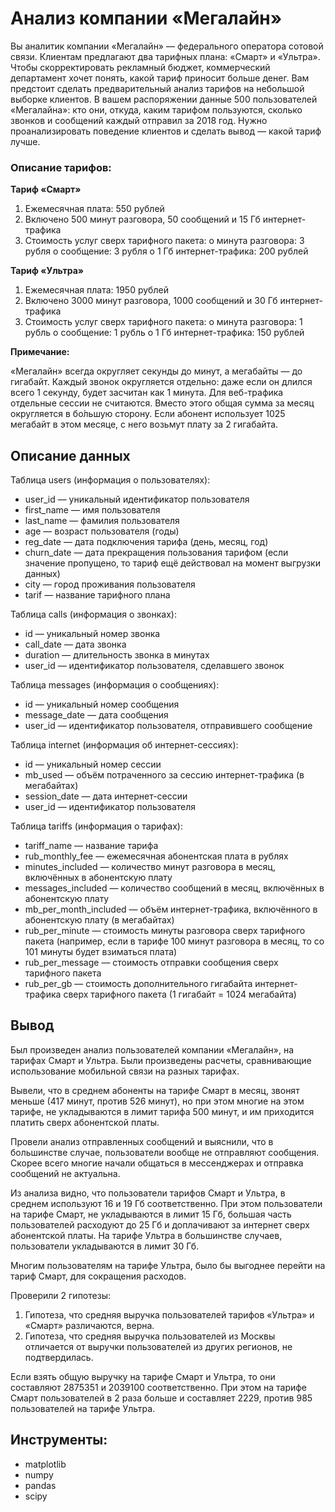 # Анализ компании «Мегалайн»

Вы аналитик компании «Мегалайн» — федерального оператора сотовой связи. Клиентам предлагают два тарифных плана: «Смарт» и «Ультра». Чтобы скорректировать рекламный бюджет, коммерческий департамент хочет понять, какой тариф приносит больше денег.
Вам предстоит сделать предварительный анализ тарифов на небольшой выборке клиентов. В вашем распоряжении данные 500 пользователей «Мегалайна»: кто они, откуда, каким тарифом пользуются, сколько звонков и сообщений каждый отправил за 2018 год. Нужно проанализировать поведение клиентов и сделать вывод — какой тариф лучше.

### Описание тарифов:

**Тариф «Смарт»**
1.	Ежемесячная плата: 550 рублей
2.	Включено 500 минут разговора, 50 сообщений и 15 Гб интернет-трафика
3.	Стоимость услуг сверх тарифного пакета:
o	минута разговора: 3 рубля
o	сообщение: 3 рубля
o	1 Гб интернет-трафика: 200 рублей

**Тариф «Ультра»**
1.	Ежемесячная плата: 1950 рублей
2.	Включено 3000 минут разговора, 1000 сообщений и 30 Гб интернет-трафика
3.	Стоимость услуг сверх тарифного пакета:
o	минута разговора: 1 рубль
o	сообщение: 1 рубль
o	1 Гб интернет-трафика: 150 рублей

**Примечание:**

«Мегалайн» всегда округляет секунды до минут, а мегабайты — до гигабайт. Каждый звонок округляется отдельно: даже если он длился всего 1 секунду, будет засчитан как 1 минута.
Для веб-трафика отдельные сессии не считаются. Вместо этого общая сумма за месяц округляется в бо́льшую сторону. Если абонент использует 1025 мегабайт в этом месяце, с него возьмут плату за 2 гигабайта.

## Описание данных

Таблица users (информация о пользователях):
* user_id — уникальный идентификатор пользователя
* first_name — имя пользователя
* last_name — фамилия пользователя
* age — возраст пользователя (годы)
* reg_date — дата подключения тарифа (день, месяц, год)
* churn_date — дата прекращения пользования тарифом (если значение пропущено, то тариф ещё действовал на момент выгрузки данных)
* city — город проживания пользователя
* tarif — название тарифного плана

Таблица calls (информация о звонках):
* id — уникальный номер звонка
* call_date — дата звонка
* duration — длительность звонка в минутах
* user_id — идентификатор пользователя, сделавшего звонок

Таблица messages (информация о сообщениях):
* id — уникальный номер сообщения
* message_date — дата сообщения
* user_id — идентификатор пользователя, отправившего сообщение

Таблица internet (информация об интернет-сессиях):
* id — уникальный номер сессии
* mb_used — объём потраченного за сессию интернет-трафика (в мегабайтах)
* session_date — дата интернет-сессии
* user_id — идентификатор пользователя

Таблица tariffs (информация о тарифах):
* tariff_name — название тарифа
* rub_monthly_fee — ежемесячная абонентская плата в рублях
* minutes_included — количество минут разговора в месяц, включённых в абонентскую плату
* messages_included — количество сообщений в месяц, включённых в абонентскую плату
* mb_per_month_included — объём интернет-трафика, включённого в абонентскую плату (в мегабайтах)
* rub_per_minute — стоимость минуты разговора сверх тарифного пакета (например, если в тарифе 100 минут разговора в месяц, то со 101 минуты будет взиматься плата)
* rub_per_message — стоимость отправки сообщения сверх тарифного пакета
* rub_per_gb — стоимость дополнительного гигабайта интернет-трафика сверх тарифного пакета (1 гигабайт = 1024 мегабайта)

## Bывод

Был произведен анализ пользователей компании «Мегалайн», на тарифах Смарт и Ультра. Были произведены расчеты, сравнивающие использование мобильной связи на разных тарифах. 

Вывели, что в среднем абоненты на тарифе Смарт в месяц, звонят меньше (417 минут, против 526 минут), но при этом многие на этом тарифе, не укладываются в лимит тарифа 500 минут, и им приходится платить сверх абонентской платы. 

Провели анализ отправленных сообщений и выяснили, что в большинстве случае, пользователи вообще не отправляют сообщения. Скорее всего многие начали общаться в мессенджерах и отправка сообщений не актуальна. 

Из анализа видно, что пользователи тарифов Смарт и Ультра, в среднем используют 16 и 19 Гб соответственно. При этом пользователи на тарифе Смарт, не укладываются в лимит 15 Гб, большая часть пользователей расходуют до 25 Гб и доплачивают за интернет сверх абонентской платы. На тарифе Ультра в большинстве случаев, пользователи укладываются в лимит 30 Гб.

Многим пользователям на тарифе Ультра, было бы выгоднее перейти на тариф Смарт, для сокращения расходов.

Проверили 2 гипотезы: 
1.	Гипотеза, что средняя выручка пользователей тарифов «Ультра» и «Смарт» различаются, верна. 
2.	Гипотеза, что средняя выручка пользователей из Москвы отличается от выручки пользователей из других регионов, не подтвердилась. 

Если взять общую выручку на тарифе Смарт и Ультра, то они составляют 2875351 и 2039100 соответственно. При этом на тарифе Смарт пользователей в 2 раза больше и составляет 2229, против 985 пользователей на тарифе Ультра. 

## Инструменты:

- matplotlib
- numpy
- pandas
- scipy
